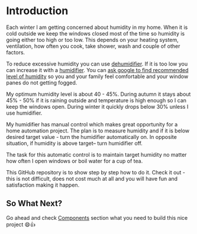 # Introduction

Each winter I am getting concerned about humidity in my home. When it is cold outside we keep the windows closed most of the time so humidity is going either too high or too low. This depends on your heating system, ventilation, how often you cook, take shower, wash and couple of other factors.

To reduce excessive humidity you can use [dehumidifier](https://en.wikipedia.org/wiki/Dehumidifier). If it is too low you can increase it with a [humidifier](https://en.wikipedia.org/wiki/Humidifier).
You can [ask google to find recommended level of humidity](http://www.azosensors.com/Article.aspx?ArticleID=487) so you and your family feel comfortable and your window panes do not getting fogged.

My optimum humidity level is about 40 - 45%. During autumn it stays about 45% - 50% if it is raining outside and temperature is high enough so I can keep the windows open. During winter it quickly drops below 30% unless I use humidifier.

My humidifier has manual control which makes great opportunity for a home automation project. The plan is to measure humidity and if it is below desired target value - turn the humidifier automatically on. In opposite situation, if humidity is above target– turn humidifier off.

The task for this automatic control is to maintain target humidity no matter how often I open windows or boil water for a cup of tea.

This GitHub repository is to show step by step how to do it. Check it out - this is not difficult, does not cost much at all and you will have fun and satisfaction making it happen.

## So What Next?

Go ahead and check [Components](../2-Components) section what you need to build this nice project :smile::+1:
